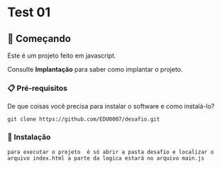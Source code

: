 # Test 01

## 🚀 Começando

Este é um projeto feito em javascript.

Consulte **Implantação** para saber como implantar o projeto.

### 📋 Pré-requisitos

De que coisas você precisa para instalar o software e como instalá-lo?

```
git clone https://github.com/EDU0007/desafio.git
```

### 🔧 Instalação



```
para executar o projeto  é só abrir a pasta desafio e localizar o arquivo index.html a parte da logica estará no arquivo main.js  
````


